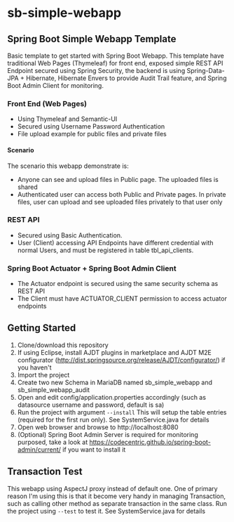 # sb-simple-webapp
## Spring Boot Simple Webapp Template

Basic template to get started with Spring Boot Webapp.
This template have traditional Web Pages (Thymeleaf) for front end, exposed simple REST API Endpoint secured using Spring Security, the backend is using Spring-Data-JPA + Hibernate, Hibernate Envers to provide Audit Trail feature, and Spring Boot Admin Client for monitoring.

### Front End (Web Pages)
- Using Thymeleaf and Semantic-UI
- Secured using Username Password Authentication
- File upload example for public files and private files

#### Scenario
The scenario this webapp demonstrate is:
- Anyone can see and upload files in Public page. The uploaded files is shared
- Authenticated user can access both Public and Private pages. In private files, user can upload and see uploaded files privately to that user only

### REST API
- Secured using Basic Authentication.
- User (Client) accessing API Endpoints have different credential with normal Users, and must be registered in table tbl_api_clients.

### Spring Boot Actuator + Spring Boot Admin Client
- The Actuator endpoint is secured using the same security schema as REST API
- The Client must have ACTUATOR_CLIENT permission to access actuator endpoints

## Getting Started
1. Clone/download this repository
2. If using Eclipse, install AJDT plugins in marketplace and AJDT M2E configurator (http://dist.springsource.org/release/AJDT/configurator/) if you haven't
3. Import the project
4. Create two new Schema in MariaDB named sb_simple_webapp and sb_simple_webapp_audit
5. Open and edit config/application.properties accordingly (such as datasource username and password, default is sa)
6. Run the project with argument `--install`
This will setup the table entries (required for the first run only). See SystemService.java for details
7. Open web browser and browse to http://localhost:8080
8. (Optional) Spring Boot Admin Server is required for monitoring purposed, take a look at https://codecentric.github.io/spring-boot-admin/current/ if you want to install it

## Transaction Test
This webapp using AspectJ proxy instead of default one. One of primary reason I'm using this is that it become very handy in managing Transaction, such as calling other method as separate transaction in the same class.
Run the project using `--test` to test it. See SystemService.java for details
